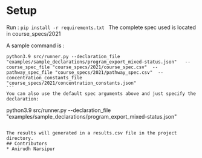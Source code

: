 # Setup 

Run : ``` pip install -r requirements.txt  ```
The complete spec used is located in course_specs/2021

A sample command is :

````
python3.9 src/runner.py --declaration_file "examples/sample_declarations/program_export_mixed-status.json"   --course_spec_file "course_specs/2021/course_spec.csv"  --pathway_spec_file "course_specs/2021/pathway_spec.csv"  --concentration_constants_file  "course_specs/2021/concentration_constants.json"
```
You can also use the default spec arguments above and just specify the declaration:
````
python3.9 src/runner.py --declaration_file "examples/sample_declarations/program_export_mixed-status.json"
```

The results will generated in a results.csv file in the project directory.
## Contributors
* Anirudh Narsipur
